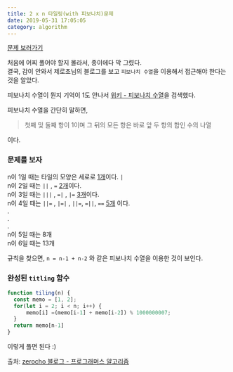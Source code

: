 ```yaml
---
title: 2 x n 타일링(with 피보나치)문제 
date: 2019-05-31 17:05:05
category: algorithm
---
```


[문제 보러가기](https://programmers.co.kr/learn/courses/30/lessons/12900#)

처음에 어찌 풀어야 할지 몰라서, 종이에다 막 그렸다.<br>
결국, 감이 안와서 제로초님의 블로그를 보고 `피보나치 수열`을 이용해서 접근해야 한다는 것을 알았다.

피보나치 수열이 뭔지 기억이 1도 안나서 [위키 - 피보나치 수열](https://ko.wikipedia.org/wiki/%ED%94%BC%EB%B3%B4%EB%82%98%EC%B9%98_%EC%88%98)을 검색했다.

피보나치 수열을 간단히 말하면,
> 첫째 및 둘째 항이 1이며 그 뒤의 모든 항은 바로 앞 두 항의 합인 수의 나열

이다.

### 문제를 보자

n이 1일 때는 타일의 모양은 세로로 <u>1개</u>이다. `|`<br>
n이 2일 때는 `||` , `=`  <u>2개</u>이다. <br>
n이 3일 때는 `|||` , `=|` , `|=` <u>3개</u>이다. <br>
n이 4일 때는 `||=` , `|=|` , `||=`, `=||`, `==` <u>5개</u> 이다.<br>
.<br>
.<br>
.<br>
n이 5일 때는 8개<br>
n이 6일 때는 13개


규칙을 찾으면, 
`n = n-1 + n-2`
와 같은 피보나치 수열을 이용한 것이 보인다.


### 완성된 `titling` 함수

```js
function tiling(n) {
  const memo = [1, 2];    
  for(let i = 2; i < n; i++) {
      memo[i] =(memo[i-1] + memo[i-2]) % 1000000007;
  }
  return memo[n-1]
}
```

이렇게 풀면 된다 :)

출처: [zerocho 블로그 - 프로그래머스 알고리즘](https://www.zerocho.com/category/Algorithm/post/5b87ccc1553b47001bb08d2b)






